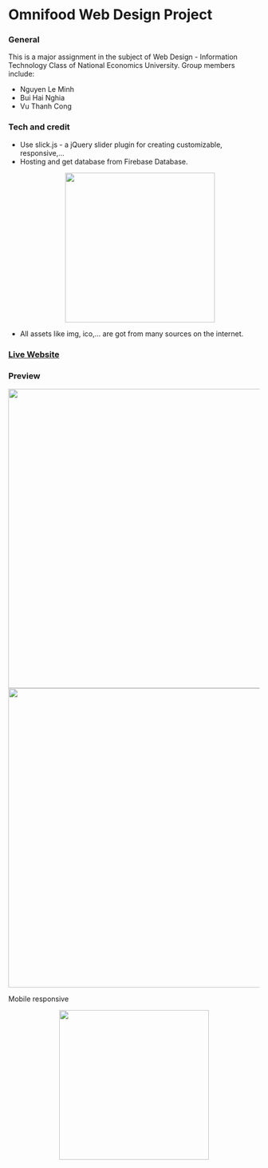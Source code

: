 # Omnifood Web Design Project
<h3>General</h3>
This is a major assignment in the subject of Web Design - Information Technology Class of National Economics University. Group members include:
<ul>
    <li>Nguyen Le Minh</li>
    <li>Bui Hai Nghia</li>
    <li>Vu Thanh Cong</li>
</ul>

<h3>Tech and credit</h3>
<ul>
    <li>Use slick.js - a jQuery slider plugin for creating customizable, responsive,...
    <li>Hosting and get database from Firebase Database.
    <p align="center">
    <img src="https://user-images.githubusercontent.com/116829489/230539919-7196359c-0374-4d4f-b3df-6c6bc0c49d3f.png" width = 300/>
    </p>
    <li>All assets like img, ico,... are got from many sources on the internet.
</ul>
<h3><a href = "https://omnifood-team8.web.app/">Live Website<a></h3>
<h3>Preview</h3>
<img src ="https://user-images.githubusercontent.com/116829489/230539127-7d6d65dc-d8f2-490e-8236-71eba9a5ecf1.png" width = 600>
<img src ="https://user-images.githubusercontent.com/116829489/230539270-9d378fc9-a94e-4ca8-a195-78bc5e4b6f59.png" width = 600>

Mobile responsive</br>

<p align = "center">
<img src ="https://user-images.githubusercontent.com/116829489/230539491-3109912d-36ed-487a-8cfb-2bf2bc4a8c66.png" width = 300>
</p>
 
